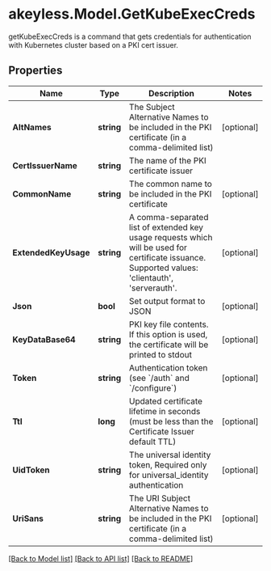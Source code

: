 # akeyless.Model.GetKubeExecCreds
getKubeExecCreds is a command that gets credentials for authentication with Kubernetes cluster based on a PKI cert issuer.

## Properties

Name | Type | Description | Notes
------------ | ------------- | ------------- | -------------
**AltNames** | **string** | The Subject Alternative Names to be included in the PKI certificate (in a comma-delimited list) | [optional] 
**CertIssuerName** | **string** | The name of the PKI certificate issuer | 
**CommonName** | **string** | The common name to be included in the PKI certificate | [optional] 
**ExtendedKeyUsage** | **string** | A comma-separated list of extended key usage requests which will be used for certificate issuance. Supported values: &#39;clientauth&#39;, &#39;serverauth&#39;. | [optional] 
**Json** | **bool** | Set output format to JSON | [optional] 
**KeyDataBase64** | **string** | PKI key file contents. If this option is used, the certificate will be printed to stdout | [optional] 
**Token** | **string** | Authentication token (see &#x60;/auth&#x60; and &#x60;/configure&#x60;) | [optional] 
**Ttl** | **long** | Updated certificate lifetime in seconds (must be less than the Certificate Issuer default TTL) | [optional] 
**UidToken** | **string** | The universal identity token, Required only for universal_identity authentication | [optional] 
**UriSans** | **string** | The URI Subject Alternative Names to be included in the PKI certificate (in a comma-delimited list) | [optional] 

[[Back to Model list]](../README.md#documentation-for-models) [[Back to API list]](../README.md#documentation-for-api-endpoints) [[Back to README]](../README.md)

